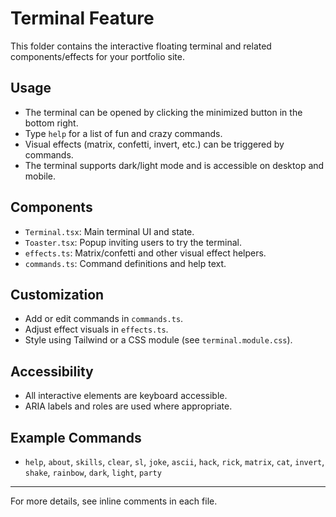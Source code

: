 # Terminal Feature

This folder contains the interactive floating terminal and related components/effects for your portfolio site.

## Usage
- The terminal can be opened by clicking the minimized button in the bottom right.
- Type `help` for a list of fun and crazy commands.
- Visual effects (matrix, confetti, invert, etc.) can be triggered by commands.
- The terminal supports dark/light mode and is accessible on desktop and mobile.

## Components
- `Terminal.tsx`: Main terminal UI and state.
- `Toaster.tsx`: Popup inviting users to try the terminal.
- `effects.ts`: Matrix/confetti and other visual effect helpers.
- `commands.ts`: Command definitions and help text.

## Customization
- Add or edit commands in `commands.ts`.
- Adjust effect visuals in `effects.ts`.
- Style using Tailwind or a CSS module (see `terminal.module.css`).

## Accessibility
- All interactive elements are keyboard accessible.
- ARIA labels and roles are used where appropriate.

## Example Commands
- `help`, `about`, `skills`, `clear`, `sl`, `joke`, `ascii`, `hack`, `rick`, `matrix`, `cat`, `invert`, `shake`, `rainbow`, `dark`, `light`, `party`

---

For more details, see inline comments in each file.
